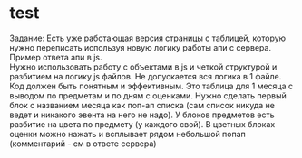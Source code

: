 # test
Задание:
	Есть уже работающая версия страницы с таблицей, которую нужно переписать используя новую логику работы апи с сервера. Пример ответа апи в js.  
	Нужно использовать работу с объектами в js и четкой структурой и разбитием на логику js файлов. 
	Не допускается вся логика в 1 файле. Код должен быть понятным и эффективным.
	Это таблица для 1 месяца с выводом по предметам и по дням с оценками. 
	Нужно сделать первый блок с названием месяца как поп-ап списка (сам список никуда не ведет и никакого эвента на него не надо). 
	У блоков предметов есть разбитие на цвета по предмету (у каждого свой). 
	В цветных блоках оценки можно нажать и всплывает рядом небольшой попап (комментарий - см в ответе сервера)
